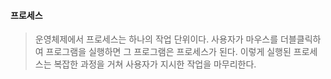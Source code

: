 #### 프로세스
> 운영체제에서 프로세스는 하나의 작업 단위이다. 사용자가 마우스를 더블클릭하여 프로그램을 실행하면 그 프로그램은 프로세스가 된다.
> 이렇게 실행된 프로세스는 복잡한 과정을 거쳐 사용자가 지시한 작업을 마무리한다.

